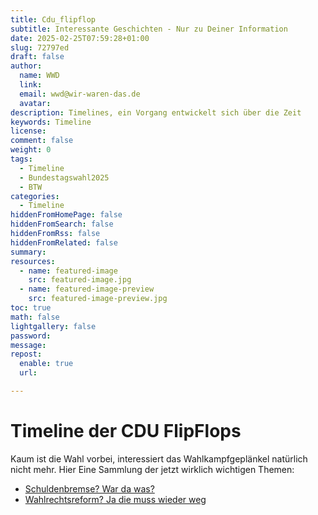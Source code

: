 ```yaml
---
title: Cdu_flipflop
subtitle: Interessante Geschichten - Nur zu Deiner Information
date: 2025-02-25T07:59:28+01:00
slug: 72797ed
draft: false
author:
  name: WWD
  link: 
  email: wwd@wir-waren-das.de
  avatar:
description: Timelines, ein Vorgang entwickelt sich über die Zeit
keywords: Timeline
license:
comment: false
weight: 0
tags:
  - Timeline
  - Bundestagswahl2025
  - BTW
categories:
  - Timeline
hiddenFromHomePage: false
hiddenFromSearch: false
hiddenFromRss: false
hiddenFromRelated: false
summary:
resources:
  - name: featured-image
    src: featured-image.jpg
  - name: featured-image-preview
    src: featured-image-preview.jpg
toc: true
math: false
lightgallery: false
password:
message:
repost:
  enable: true
  url:

---
```

<!--more-->
# Timeline der CDU FlipFlops

Kaum ist die Wahl vorbei, interessiert das Wahlkampfgeplänkel natürlich nicht mehr. Hier Eine Sammlung der jetzt wirklich wichtigen Themen:

- [Schuldenbremse? War da was?](https://www.n-tv.de/politik/Auch-Merz-sieht-wie-knapp-die-naechste-Regierung-bei-Kasse-sein-wird-article25586817.html)
- [Wahlrechtsreform? Ja die muss wieder weg](https://www.n-tv.de/politik/CSU-Die-letzte-Patrone-der-Demokratie-article25585917.html)
